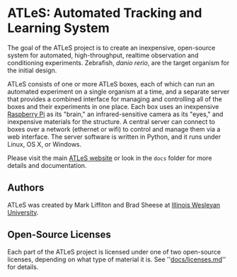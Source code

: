 # ATLeS: Automated Tracking and Learning System

The goal of the ATLeS project is to create an inexpensive, open-source system for automated, high-throughput, realtime observation and conditioning experiments.  Zebrafish, *danio rerio*, are the target organism for the initial design.

ATLeS consists of one or more ATLeS boxes, each of which can run an automated experiment on a single organism at a time, and a separate server that provides a combined interface for managing and controlling all of the boxes and their experiments in one place.
Each box uses an inexpensive [Raspberry Pi](https://www.raspberrypi.org/) as its "brain," an infrared-sensitive camera as its "eyes," and inexpensive materials for the structure.
A central server can connect to boxes over a network (ethernet or wifi) to control and manage them via a web interface.
The server software is written in Python, and it runs under Linux, OS X, or Windows.

Please visit the main [ATLeS website](https://liffiton.github.io/ATLeS) or look in the ``docs`` folder for more details and documentation.

## Authors

ATLeS was created by Mark Liffiton and Brad Sheese at [Illinois Wesleyan University](https://www.iwu.edu/).

## Open-Source Licenses

Each part of the ATLeS project is licensed under one of two open-source licenses, depending on what type of material it is.  See ''[docs/licenses.md](docs/licenses.md)'' for details.
